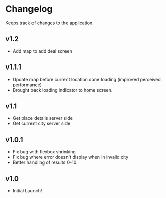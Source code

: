 # Changelog

Keeps track of changes to the application.

## v1.2

- Add map to add deal screen

## v1.1.1

- Update map before current location done loading (improved perceived performance)
- Brought back loading indicator to home screen.

## v1.1

- Get place details server side
- Get current city server side

## v1.0.1

- Fix bug with flexbox shrinking
- Fix bug where error doesn't display when in invalid city
- Better handling of results 0-10.

## v1.0

- Initial Launch!